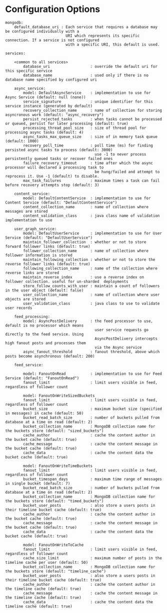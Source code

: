 Configuration Options
=====================

    mongodb:
        default_database_uri : Each service that requires a database may be configured individually with a
                               URI which represents its specific connection. If a service is not configured
                               with a specific URI, this default is used.

    services:

        <common to all services>
            database_uri                  : override the default uri for this specific service
            database_name                 : used only if there is no database name specified by configured uri

        async_service:
            model: DefaultAsyncService    : implementation to use for Async Service (default: null (none))
            service_signature             : unique identifier for this service instance (generated by default)
            recovery_collection_name      : name of collection for storing asyncronous work (default: "async_recovery") 
            persist_rejected_tasks        : when tasks cannot be processed or queued, persist for later processing (default: true)
            processing_thread_pool_size   : size of thread pool for processing async tasks (default: 4)
            async_tasks_max_queue_size    : size of in memory task queue (default: 1000)
            recovery_poll_time            : poll time (ms) for finding persisted async tasks to process (default: 3000)
                                            use -1 to never process persistently queued tasks or recover failed ones
            failure_recovery_timeout      : time after which the async processor will declared a processing task to
                                            be hung/failed and attempt to reprocess it. Use -1 (default) to disable.
            max_task_failures             : maximum times a task can fail before recovery attempts stop (default: 3)

        content_service:
            model: DefaultContentService  : implementation to use for Content Service (default: "DefaultContentService")
            content_collection_name       : name of collection where messages are stored
            content_validation_class      : java class name of validation implementation to use

        user_graph_service: 
            model: DefaultUserService     : implementation to use for User Service (default: "DefaultUserService")
            maintain_follower_collection  : whether or not to store forward follower links (default: true)
            follower_collection_name      : name of collection where follower information is stored
            maintain_following_collection : whether or not to store the reverse follower links (default: true)
            following_collection_name     : name of the collection where reverse links are stored
            maintain_reverse_index        : use a reverse index on follower collection. useful for un-sharded  deployments
            store_follow_counts_with_user : maintain a count of followers in the user object (default: false)
            user_collection_name          : name of collection where user objects are stored
            user_validation_class         : java class to use to validate user records

        feed_processing:
            model: AsyncPostDelivery      : the feed processor to use, default is no processor which means 
                                            user service requests go directly to the feed service. Using
                                            AsyncPostDelivery intercepts high fanout posts and processes them
                                            via the Async service
            async_fanout_threshold        : fanout threshold, above which posts become asynchronous (default: 200)

        feed_service:

            model: FanoutOnRead           : implementation to use for Feed Service (default: "FanoutOnRead")
            fanout_limit                  : limit users visible in feed, regardless of follower count
            
            model: FanoutOnWriteSizedBuckets  
            fanout_limit                  : limit users visible in feed, regardless of follower count
            bucket_size                   : maximum bucket size (specified in messages) in cache (default: 50)
            bucket_read_batch_size        : number of buckets pulled from database at a time on read (default: 2)
            bucket_collection_name        : MongoDB collection name for the buckets store (default: "sized_buckets")
            cache_author                  : cache the content author in the bucket cache (default: true)
            cache_message                 : cache the content message in the bucket cache (default: true)
            cache_data                    : cache the content data the bucket cache (default: true)

            model: FanoutOnWriteTimeBuckets  
            fanout_limit                  : limit users visible in feed, regardless of follower count
            bucket_timespan_days          : maximum time range of messages in single bucket (default: 7)
            bucket_read_batch_size        : number of buckets pulled from database at a time on read (default: 2)
            bucket_collection_name        : MongoDB collection name for the buckets store (default: "timed_buckets")
            bucket_user_posts             : also store a users posts in their timeline bucket cache (default: true) 
            cache_author                  : cache the content author in the bucket cache (default: true)
            cache_message                 : cache the content message in the bucket cache (default: true)
            cache_data                    : cache the content data the bucket cache (default: true)

            model: FanoutOnWriteToCache  
            fanout_limit                  : limit users visible in feed, regardless of follower count
            cache_size_limit              : maximum number of posts in the timeline cache per user (default: 50)
            bucket_collection_name        : MongoDB collection name for the buckets store (default: "timeline_cache")
            bucket_user_posts             : also store a users posts in their timeline bucket cache (default: true) 
            cache_author                  : cache the content author in the timeline cache (default: true)
            cache_message                 : cache the content message in the timeline cache (default: true)
            cache_data                    : cache the content data the timeline cache (default: true)

